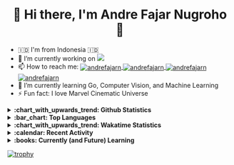 <h1 align="center">👋 Hi there, I'm Andre Fajar Nugroho 👋 </h1>

<!--
**andre-fajar-n/andre-fajar-n** is a ✨ _special_ ✨ repository because its `README.md` (this file) appears on your GitHub profile.
- 👯 I’m looking to collaborate on ...
- 🤔 I’m looking for help with ...
- 💬 Ask me about ...
- 😄 Pronouns: ...

Here are some ideas to get you started:
-->

- :indonesia: I'm from Indonesia :indonesia:
- 🔭 I’m currently working on <a href="https://refactory.id/" target="blank"> <img src="https://refactory-id.s3.amazonaws.com/webassets-prod/public/assets/img/kits/Refactory-Logo001(black).png" width="auto" height="20"/> </a>
- 📫 How to reach me: 
  <a href="https://www.linkedin.com/in/andre-fajar-n/" target="blank">
    <img align="center" src="https://cdn.jsdelivr.net/npm/simple-icons@3.0.1/icons/linkedin.svg" alt="andrefajarn" height="auto" width="20" />
  </a>
  <a href="https://fb.com/an.fa.nu0706" target="blank">
    <img align="center" src="https://cdn.jsdelivr.net/npm/simple-icons@3.0.1/icons/facebook.svg" alt="andrefajarn" height="auto" width="20" />
  </a>
  <a href="https://instagram.com/andrefajarn" target="blank">
    <img align="center" src="https://cdn.jsdelivr.net/npm/simple-icons@3.0.1/icons/instagram.svg" alt="andrefajarn" height="auto" width="20" />
  </a>
  <a href="https://mailto:andrenugroho395@gmail.com" target="blank">
    <img align="center" src="https://cdn.jsdelivr.net/npm/simple-icons@3.0.1/icons/gmail.svg" alt="andrefajarn" height="auto" width="20" />
  </a>
- 🌱 I’m currently learning Go, Computer Vision, and Machine Learning
- ⚡ Fun fact: I love Marvel Cinematic Universe

<details>
  <summary><strong>:chart_with_upwards_trend: Github Statistics</strong></summary>
  
  [![github's stats](https://github-readme-stats.vercel.app/api?username=andre-fajar-n&show_icons=true&theme=onedark&include_all_commits=true&count_private=true)](https://github.com/anuraghazra/github-readme-stats) [![github's stats](https://github.com/andre-fajar-n/github-stats/blob/master/generated/overview.svg)](https://github.com/jstrieb/github-stats)
</details>
  
<details>
  <summary><strong>:bar_chart: Top Languages</strong></summary>
  
  [![Top Langs](https://github-readme-stats.vercel.app/api/top-langs/?username=andre-fajar-n&langs_count=10&theme=onedark&layout=compact)](https://github.com/anuraghazra/github-readme-stats) [![top languages](https://github.com/andre-fajar-n/github-stats/blob/master/generated/languages.svg)](https://github.com/jstrieb/github-stats)
</details>

<details>
  <summary><strong>:chart_with_upwards_trend: Wakatime Statistics</strong></summary>

<!--START_SECTION:waka-->
![Profile Views](http://img.shields.io/badge/Profile%20Views-33-blue)

![Lines of code](https://img.shields.io/badge/From%20Hello%20World%20I%27ve%20Written-3.1%20million%20lines%20of%20code-blue)

**🐱 My Github Data** 

> 🏆 1,139 Contributions in the Year 2020
 > 
> 📦 277.9 kB Used in Github's Storage 
 > 
> 🚫 Not Opted to Hire
 > 
> 📜 19 Public Repositories
 > 
> 🔑 8 Private Repositories 

**I'm an Early 🐤** 

```text
🌞 Morning    138 commits    ██████░░░░░░░░░░░░░░░░░░░   26.59% 
🌆 Daytime    191 commits    █████████░░░░░░░░░░░░░░░░   36.8% 
🌃 Evening    154 commits    ███████░░░░░░░░░░░░░░░░░░   29.67% 
🌙 Night      36 commits     █░░░░░░░░░░░░░░░░░░░░░░░░   6.94%

```
📅 **I'm Most Productive on Sunday** 

```text
Monday       108 commits    █████░░░░░░░░░░░░░░░░░░░░   20.81% 
Tuesday      52 commits     ██░░░░░░░░░░░░░░░░░░░░░░░   10.02% 
Wednesday    54 commits     ██░░░░░░░░░░░░░░░░░░░░░░░   10.4% 
Thursday     77 commits     ███░░░░░░░░░░░░░░░░░░░░░░   14.84% 
Friday       57 commits     ██░░░░░░░░░░░░░░░░░░░░░░░   10.98% 
Saturday     62 commits     ███░░░░░░░░░░░░░░░░░░░░░░   11.95% 
Sunday       109 commits    █████░░░░░░░░░░░░░░░░░░░░   21.0%

```


📊 **This Week I Spent My Time On** 

```text
⌚︎ Time Zone: Asia/Jakarta

🔥 Editors: 
VS Code                  28 hrs 43 mins      █████████████████████████   100.0%

🐱‍💻 Projects: 
shipment                 8 hrs               ███████░░░░░░░░░░░░░░░░░░   27.91% 
Profile-Page             7 hrs 4 mins        ██████░░░░░░░░░░░░░░░░░░░   24.65% 
BackEnd-Ecommerce        5 hrs 56 mins       █████░░░░░░░░░░░░░░░░░░░░   20.68% 
account                  3 hrs 55 mins       ███░░░░░░░░░░░░░░░░░░░░░░   13.65% 
shop                     2 hrs 1 min         █░░░░░░░░░░░░░░░░░░░░░░░░   7.05%

💻 Operating System: 
Linux                    28 hrs 43 mins      █████████████████████████   100.0%

```

**I Mostly Code in Python** 

```text
Python                   6 repos             █████░░░░░░░░░░░░░░░░░░░░   20.69% 
JavaScript               6 repos             █████░░░░░░░░░░░░░░░░░░░░   20.69% 
HTML                     5 repos             ████░░░░░░░░░░░░░░░░░░░░░   17.24% 
C++                      4 repos             ███░░░░░░░░░░░░░░░░░░░░░░   13.79% 
Go                       3 repos             ██░░░░░░░░░░░░░░░░░░░░░░░   10.34%

```



<!--END_SECTION:waka-->

[![wakatime](https://github-readme-stats.vercel.app/api/wakatime?username=andrefn&theme=onedark)](https://github.com/anuraghazra/github-readme-stats)

</details>

<details>
  <summary><strong>:calendar: Recent Activity</strong></summary>
  
  <!--START_SECTION:activity-->
1. 🎉 Merged PR [#26](https://github.com/andre-fajar-n/Youtube-Clone/pull/26) in [andre-fajar-n/Youtube-Clone](https://github.com/andre-fajar-n/Youtube-Clone)
2. 🗣 Commented on [#215](https://github.com/rahuldkjain/github-profile-readme-generator/issues/215) in [rahuldkjain/github-profile-readme-generator](https://github.com/rahuldkjain/github-profile-readme-generator)
3. ❗️ Opened issue [#188](https://github.com/rossjrw/rossjrw/issues/188) in [rossjrw/rossjrw](https://github.com/rossjrw/rossjrw)
4. 🗣 Commented on [#109](https://github.com/anmol098/waka-readme-stats/issues/109) in [anmol098/waka-readme-stats](https://github.com/anmol098/waka-readme-stats)
5. ❗️ Opened issue [#109](https://github.com/anmol098/waka-readme-stats/issues/109) in [anmol098/waka-readme-stats](https://github.com/anmol098/waka-readme-stats)
<!--END_SECTION:activity-->

</details>

<details>
  <summary><strong>:books: Currently (and Future) Learning</strong></summary>
  <table>
  <tr>
    <th>
      Programming Language
    </th>
    <th>
      Backend
    </th>
    <th>
      Frontend
    </th>
  </tr>
  <tr>
    <!-- PROGRAMMING LANGUAGE -->
    <td>
      <img src="https://devicons.github.io/devicon/devicon.git/icons/python/python-original.svg" alt="python" width="auto" height="40"/>
      <img src="https://devicons.github.io/devicon/devicon.git/icons/javascript/javascript-original.svg" alt="javascript" width="auto" height="40"/>
      <img src="https://devicons.github.io/devicon/devicon.git/icons/go/go-original.svg" alt="go" width="auto" height="40"/>
      <img src="https://devicon.dev/devicon.git/icons/cplusplus/cplusplus-original.svg" alt="c++" width="auto" height="40"/>
      <img src="https://devicon.dev/devicon.git/icons/c/c-original.svg" alt="c" width="auto" height="40"/>
    </td>
    <!-- BACKEND -->
    <td>
      <img src="https://img.icons8.com/color/96/000000/django.png" alt="django" width="auto" height="60"/>
      <img src="https://img.icons8.com/color/96/000000/nodejs.png" alt="nodejs" width="auto" height="60"/>
      <img src="https://seeklogo.com/images/F/flask-logo-44C507ABB7-seeklogo.com.png" alt="flask" width="auto" height="40"/>
      <img src="https://avatars3.githubusercontent.com/u/2624634?s=400&v=4" alt="echo" width="auto" height="50"/>
      <img src="https://raw.githubusercontent.com/gin-gonic/logo/master/color.png" alt="gin" width="auto" height="50"/>
    </td>
    <!-- FRONTEND -->
    <td>
      <img src="https://devicons.github.io/devicon/devicon.git/icons/react/react-original-wordmark.svg" alt="react" width="auto" height="40"/>
      <img src="https://devicons.github.io/devicon/devicon.git/icons/redux/redux-original.svg" alt="redux" width="auto" height="40"/>
      <img src="https://devicons.github.io/devicon/devicon.git/icons/html5/html5-original-wordmark.svg" alt="html5" width="auto" height="40"/>
      <img src="https://devicons.github.io/devicon/devicon.git/icons/css3/css3-original-wordmark.svg" alt="css3" width="auto" height="40"/>
      <img src="https://devicons.github.io/devicon/devicon.git/icons/bootstrap/bootstrap-plain.svg" alt="bootstrap" width="auto" height="40"/>
      <img src="https://devicon.dev/devicon.git/icons/less/less-plain-wordmark.svg" alt="less" width="auto" height="50"/>
    </td>
  </tr>
</table>
<table>
  <tr>
    <th>
      Database
    </th>
    <th>
      Others
    </th>
  </tr>
  <tr>
    <!-- DATABASE -->
    <td>
      <img src="https://devicons.github.io/devicon/devicon.git/icons/mysql/mysql-original-wordmark.svg" alt="mysql" width="auto" height="50"/>
      <img src="https://devicons.github.io/devicon/devicon.git/icons/mongodb/mongodb-original-wordmark.svg" alt="mongodb" width="auto" height="50"/>
      <img src="https://devicon.dev/devicon.git/icons/redis/redis-original-wordmark.svg" alt="redis" width="auto" height="40"/>
      <img src="https://devicon.dev/devicon.git/icons/postgresql/postgresql-original-wordmark.svg" alt="postgre" width="auto" height="50"/>
    </td>
    <!-- OTHERS -->
    <td>
      <img src="https://www.vectorlogo.zone/logos/git-scm/git-scm-icon.svg" alt="git" width="auto" height="40"/>
      <img src="https://img.icons8.com/color/96/000000/amazon-web-services.png" alt="aws" width="auto" height="50"/>
      <img src="https://www.vectorlogo.zone/logos/google_cloud/google_cloud-icon.svg" alt="gcp" width="auto" height="40"/>
      <img src="https://devicons.github.io/devicon/devicon.git/icons/docker/docker-original-wordmark.svg" alt="docker" width="auto" height="40"/> 
      <img src="https://www.vectorlogo.zone/logos/kubernetes/kubernetes-icon.svg" alt="kubernetes" width="auto" height="40"/>
    </td>
  </tr>
</table>
<table margin-left="auto", margin-right="auto">
  <tr>
    <th>
      Hardware
    </th>
  </tr>
  <tr>
    <!-- HARDWARE -->
    <td>
      <img src="https://cdn.iconscout.com/icon/free/png-512/arduino-4-569256.png" alt="arduino" width="auto" height="50"/>
      <img src="https://www.pngfind.com/pngs/m/19-198800_logo-raspberry-pi-icon-hd-png-download.png" alt="raspi" width="auto" height="50"/>
      <img src="https://beagleboard.org/static/uploads/BeagleBoardCompliantLowRes.png" alt="beaglebone-black" width="auto" height="50"/>
      <img src="https://upload.wikimedia.org/wikipedia/commons/thumb/3/32/OpenCV_Logo_with_text_svg_version.svg/1200px-OpenCV_Logo_with_text_svg_version.svg.png" alt="opencv" width="auto" height="50"/> 
      <img src="https://image.flaticon.com/icons/svg/2752/2752843.svg" alt="microcontroller" width="auto" height="40"/>
      <img src="https://upload.wikimedia.org/wikipedia/commons/thumb/5/59/KiCad-Logo.svg/1200px-KiCad-Logo.svg.png" alt="kicad" width="auto" height="30"/>
      <img src="https://edasim.com/wp-content/uploads/2020/06/edasim-integrating-ideas-logo-proteus.png" alt="proteus" width="auto" height="30"/>
    </td>
  </tr>
</table>
</details>

[![trophy](https://github-profile-trophy.vercel.app/?username=andre-fajar-n&theme=onedark&margin-w=5)](https://github.com/ryo-ma/github-profile-trophy)
